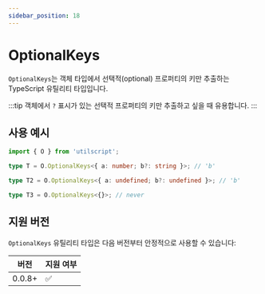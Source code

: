 ```yaml
---
sidebar_position: 18
---
```


# OptionalKeys

`OptionalKeys`는 객체 타입에서 선택적(optional) 프로퍼티의 키만 추출하는 TypeScript 유틸리티 타입입니다.

:::tip
객체에서 `?` 표시가 있는 선택적 프로퍼티의 키만 추출하고 싶을 때 유용합니다.
:::

## 사용 예시

```ts
import { O } from 'utilscript';

type T = O.OptionalKeys<{ a: number; b?: string }>; // 'b'

type T2 = O.OptionalKeys<{ a: undefined; b?: undefined }>; // 'b'

type T3 = O.OptionalKeys<{}>; // never
```

## 지원 버전

`OptionalKeys` 유틸리티 타입은 다음 버전부터 안정적으로 사용할 수 있습니다:

| 버전   | 지원 여부 |
| ------ | --------- |
| 0.0.8+ | ✅        |
